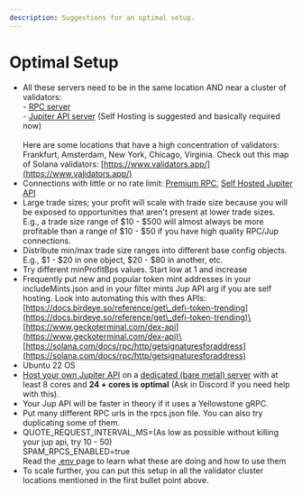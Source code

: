 ```yaml
---
description: Suggestions for an optimal setup.
---
```


# Optimal Setup

* All these servers need to be in the same location AND near a cluster of validators:\
  \- [RPC server](bot-setup-instructions/rpc-+-grpc.md)\
  \- [Jupiter API server](bot-setup-instructions/jupiter-v6-access.md) (Self Hosting is suggested and basically required now)\
  \
  Here are some locations that have a high concentration of validators: Frankfurt, Amsterdam, New York, Chicago, Virginia. Check out this map of Solana validators: [https://www.validators.app/](https://www.validators.app/)
* Connections with little or no rate limit: [Premium RPC](bot-setup-instructions/rpc-+-grpc.md), [Self Hosted Jupiter API](bot-setup-instructions/jupiter-v6-access.md)
* Large trade sizes; your profit will scale with trade size because you will be exposed to opportunities that aren't present at lower trade sizes. E.g., a trade size range of $10 - $500 will almost always be more profitable than a range of $10 - $50 if you have high quality RPC/Jup connections.
* Distribute min/max trade size ranges into different base config objects. E.g., $1 - $20 in one object, $20 - $80 in another, etc.
* Try different minProfitBps values. Start low at 1 and increase
* Frequently put new and popular token mint addresses in your includeMints.json and in your filter mints Jup API arg if you are self hosting. Look into automating this with thes APIs:\
  [https://docs.birdeye.so/reference/get\_defi-token-trending](https://docs.birdeye.so/reference/get\_defi-token-trending)\
  [https://www.geckoterminal.com/dex-api](https://www.geckoterminal.com/dex-api)\
  [https://solana.com/docs/rpc/http/getsignaturesforaddress](https://solana.com/docs/rpc/http/getsignaturesforaddress)
* Ubuntu 22 OS
* [Host your own Jupiter API](bot-setup-instructions/jupiter-v6-access.md) on a [dedicated (bare metal) server](https://billing.nodestop.io/aff.php?aff=88) with at least 8 cores and **24 + cores is optimal** (Ask in Discord if you need help with this).
* Your Jup API will be faster in theory if it uses a Yellowstone gRPC.
* Put many different RPC urls in the rpcs.json file. You can also try duplicating some of them.
* QUOTE\_REQUEST\_INTERVAL\_MS=(As low as possible without killing your jup api, try 10 - 50)\
  SPAM\_RPCS\_ENABLED=true\
  Read the [.env ](bot-setup-instructions/.env.md)page to learn what these are doing and how to use them
* To scale further, you can put this setup in all the validator cluster locations mentioned in the first bullet point above.
